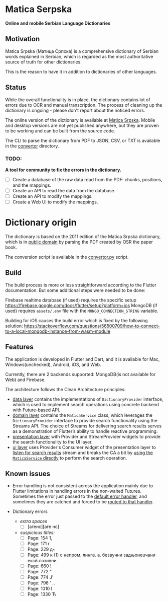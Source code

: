 # Matica Serpska

**Online and mobile Serbian Language Dictionaries**

## Motivation

Matica Srpska (Матица Српска) is a comprehensive dictionary of Serbian words explained in Serbian, which is
regarded as the most authoritative source of truth for other dictionaries.

This is the reason to have it in addition to dictionaries of other languages.

## Status

While the overall functionality is in place, the dictionary contains lot of errors due to OCR and manual
transcription. The process of cleaning up the dictionary is ongoing - please don't report about the noticed errors.

The online version of the dictionary is available at [Matica Srpska](https://matica-srpska-sy4.web.app).
Mobile and desktop versions are not yet published anywhere, but they are proven to be working and can be built from
the source code.

The CLI to parse the dictionary from PDF to JSON, CSV, or TXT is available in the [convertor](https://github.com/s4ysolutions/matica-srpska/blob/main/convertor)
directory.

### TODO:
 **A tool for community to fix the errors in the dictionary.**

 - [ ] Create a database of the raw data read from the PDF: chunks, positions, and the mappings.
 - [ ] Create an API to read the data from the database.
 - [ ] Create an API to modify the mappings.
 - [ ] Create a Web UI to modify the mappings.

# Dictionary origin

The dictionary is based on the 2011 edition of the Matica Srpska dictionary, which is
in [public domain](https://archive.org/details/recnik-srpskoga-jezika-2011) by parsing the PDF created by OSR
the paper book.

The conversion script is available in
the [convertor.py](https://github.com/s4ysolutions/matica-srpska/blob/main/convertor/convertor.py)
script.

## Build

The build process is more or less straightforward according to the Flutter documentation. But some additional steps
were needed to be done:

Firebase realtime database (if used) requires the specific setup https://firebase.google.com/docs/flutter/setup?platform=ios
MongoDB (if used) requires `assets/.env` file with the `MONGO_CONNECTION_STRING` variable.

Building for iOS causes the build error which is fixed by the following solution: https://stackoverflow.com/questions/56500709/how-to-connect-to-a-local-mongodb-instance-from-wasm-module

## Features

The application is developed in Flutter and Dart, and it is available for Mac, Windows(unchecked), Android, iOS, and Web.

Currently, there are 2 backends supported: MongoDB(is not available for Web) and Firebase.

The architecture follows the Clean Architecture principles:

 - [data layer](https://github.com/s4ysolutions/matica-srpska/tree/main/flutter/lib/data_layer) contains the
implementations of `DictionaryProvider` interface, which is used to implement search operations using concrete
backend with Future-based API.
 - [domain layer](https://github.com/s4ysolutions/matica-srpska/blob/main/flutter/lib/services/matica.dart) contains
the `MaticaService` class, which leverages the `DictionaryProvider` interface to provide search functionality using
the Streams API. The choice of Streams for delivering search results serves as a demonstration of Flutter’s ability to
handle reactive programming.
 - [presentation layer](https://github.com/s4ysolutions/matica-srpska/blob/37916868bdc829e6adaada5cc8ab3cd311e80752/flutter/lib/main.dart#L45)
 with Provider and StreamProvider widgets to provide the search functionality to the UI layer.
 - [ui layer](https://github.com/s4ysolutions/matica-srpska/blob/main/flutter/lib/flutter/ui/homePage/main.dart) uses
Provider's Consumer widget of the presentation layer to [listen for search results](https://github.com/s4ysolutions/matica-srpska/blob/37916868bdc829e6adaada5cc8ab3cd311e80752/flutter/lib/flutter/ui/homePage/search_results.dart#L38)
 stream and breaks the CA a bit by [using the `MaticaService` directly](https://github.com/s4ysolutions/matica-srpska/blob/37916868bdc829e6adaada5cc8ab3cd311e80752/flutter/lib/flutter/ui/homePage/search_field.dart#L22) to perform the search operation.

## Known issues

- Error handling is not consistent across the application mainly due to Flutter limitations in handling errors in the
non-waited Futures. Sometimes the error just passed to the [default error handler](https://github.com/s4ysolutions/matica-srpska/blob/37916868bdc829e6adaada5cc8ab3cd311e80752/flutter/lib/main.dart#L16),
 and sometimes they are catched and forced to be [routed to that handler](
   https://github.com/s4ysolutions/matica-srpska/blob/37916868bdc829e6adaada5cc8ab3cd311e80752/flutter/lib/flutter/ui/homePage/search_field.dart#L24).

- Dictionary errors
    - *extra spaces*
       - [ ] [агенс][аге нс]
    - *suspicious titles:*
       - [ ] Page: 154 1,
       - [ ] Page: 171 r
       - [ ] Page: 229 д~
       - [ ] Page: 499 к (1\) с непром. лингв. а. безвучни задњонеuчани ексй.лозивни
       - [ ] Page: 660 !
       - [ ] Page: 772 "
       - [ ] Page: 774 Ј'
       - [ ] Page: 796 ' ..
       - [ ] Page: 1010 l
       - [ ] Page: 1330 Ћ
